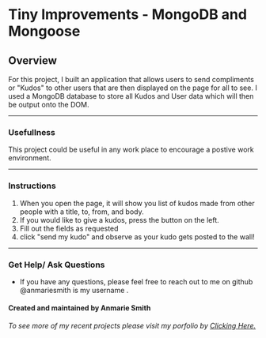 # Tiny Improvements - MongoDB and Mongoose

## Overview
For this project, I built an application that allows users to send compliments or "Kudos" to other users that are then displayed on the page for all to see. I used a MongoDB database to store all Kudos and User data which will then be output onto the DOM.
- - - 
### Usefullness 
This project could be useful in any work place to encourage a postive work environment.

- - - 
### Instructions
1. When you open the page, it will show you list of kudos made from other people with a title, to, from, and body. 
2. If you would like to give a kudos, press the button on the left.
3. Fill out the fields as requested
4. click "send my kudo" and observe as your kudo gets posted to the wall!
- - - 
### Get Help/ Ask Questions
* If you have any questions, please feel free to reach out to me on github @anmariesmith is my username .
#### Created and maintained by Anmarie Smith 
_To see more of my recent projects please visit my porfolio by [Clicking Here.](https://anmariesmith.github.io/AboutMe/)_

